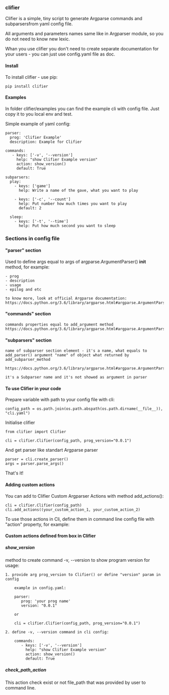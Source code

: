 ### clifier

Clifier is a simple, tiny script to generate Argparse commands and subparsersfrom yaml config file.

All arguments and parameters names same like in Argparser module, 
so you do not need to know new lexic.

Whan you use clifier you don't need to create separate documentation for your users - 
you can just use config.yaml file as doc. 


#### Install

To install clifier - use pip:

    pip install clifier 
    
#### Examples

In folder clifier/examples you can find the example cli with config file. 
Just copy it to you local env and test.


Simple example of yaml config:

    parser:
      prog: 'Clifier Example'
      description: Example for Clifier
    
    commands:
       - keys: ['-v', '--version']
         help: "show Clifier Example version"
         action: show_version()
         default: True
    
    subparsers:
      play:
        - keys: ['game']
          help: Write a name of the gave, what you want to play
    
        - keys: ['-c', '--count']
          help: Put number how much times you want to play
          default: 2
    
      sleep:
        - keys: ['-t', '--time']
          help: Put how much second you want to sleep

### Sections in config file
#### "parser" section 

Used to define args equal to args of argparse.ArgumentParser() 
__init__ method, for example:
    
    - prog
    - description
    - usage
    - epilog and etc 
    
    to know more, look at official Argparse documentation:
    https://docs.python.org/3.6/library/argparse.html#argparse.ArgumentParser

#### "commands" section
    
    commands properties equal to add_argument method
    https://docs.python.org/3.6/library/argparse.html#argparse.ArgumentParser.add_argument 
    
    
    
#### "subparsers" section
    
    name of subparser section element - it's a name, what equals to 
    add_parser() argument "name" of object what returned by 
    add_subparser_method
    
    https://docs.python.org/3.6/library/argparse.html#argparse.ArgumentParser.add_subparsers
    
    it's a Subparser name and it's not showed as argument in parser
   
#### To use Clifier in your code
    
Prepare variable with path to your config file with cli:

    config_path = os.path.join(os.path.abspath(os.path.dirname(__file__)), "cli.yaml")


Initialise clifier
    
    from clifier import Clifier
    
    cli = clifier.Clifier(config_path, prog_version="0.0.1")

And get parser like standart Argparse parser

    parser = cli.create_parser()
    args = parser.parse_args()
    

That's it!

#### Adding custom actions

You can add to Clifier Custom Argparser Actions with method add_actions():

    cli = clifier.Clifier(config_path)
    cli.add_actions((your_custom_action_1, your_custom_action_2)

To use those actions in Cli, define them in command line config file with "action" property, for example:

    
#### Custom actions defined from box in Clifier

##### show_version

method to create command -v, --version to show program version 
for usage: 

    1. provide arg prog_version to Clifier() or define "version" param in config

        example in config.yaml:
        
        parser:
           prog: 'your prog name'
           version: "0.0.1"
           
        or 
        
        cli = clifier.Clifier(config_path, prog_version="0.0.1")
        
    2. define -v, --version command in cli config:
    
        commands:
           - keys: ['-v', '--version']
             help: "show Clifier Example version"
             action: show_version()
             default: True
    
    
##### check_path_action

This action check exist or not file_path that was provided by user to command line.
